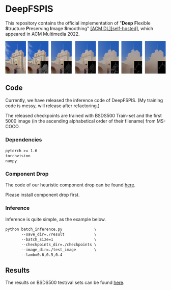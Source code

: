 # DeepFSPIS
This repository contains the official implementation of "**Deep** **F**lexible **S**tructure **P**reserving **I**mage **S**moothing" [\[ACM DL\]](https://dl.acm.org/doi/abs/10.1145/3503161.3547857)[\[self-hosted\]](https://papers.mingjia.li/DeepFSPIS.pdf), which appeared in ACM Multimedia 2022.

![teasor](https://raw.githubusercontent.com/lime-j/DeepFSPIS/main/teaser.png)

## Code

Currently, we have released the inference code of DeepFSPIS. (My training code is messy, will release after refactoring.) 

The released checkpoints are trained with BSDS500 Train-set and the first 5000 image (in the ascending alphabetical order of their filename) from MS-COCO.

### Dependencies

```
pytorch >= 1.6
torchvision
numpy
```

### Component Drop

The code of our heuristic component drop can be found [here](https://github.com/lime-j/component_drop). 

Please install component drop first.

### Inference 

Inference is quite simple, as the example below.

```
python batch_inference.py              \
       --save_dir=./result             \
       --batch_size=1                  \
       --checkpoints_dir=./checkpoints \
       --image_dir=./test_image        \
       --lamb=0.6,0.5,0.4  
```


## Results

The results on BSDS500 test/val sets can be found [here](https://checkpoints.mingjia.li/bsds_val_test.zip).


